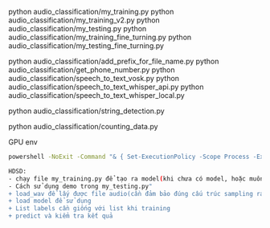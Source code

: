 python audio_classification/my_training.py
python audio_classification/my_training_v2.py
python audio_classification/my_testing.py
python audio_classification/my_training_fine_turning.py
python audio_classification/my_testing_fine_turning.py

python audio_classification/add_prefix_for_file_name.py
python audio_classification/get_phone_number.py
python audio_classification/speech_to_text_vosk.py
python audio_classification/speech_to_text_whisper_api.py
python audio_classification/speech_to_text_whisper_local.py

python audio_classification/string_detection.py


python audio_classification/counting_data.py



GPU env
```bash
powershell -NoExit -Command "& { Set-ExecutionPolicy -Scope Process -ExecutionPolicy Bypass; & 'C:\Users\ADMIN\anaconda3\Scripts\conda.exe' shell.powershell hook | Out-String | Invoke-Expression; conda activate myenv }"

HDSD:
- chạy file my_training.py để tạo ra model(khi chưa có model, hoặc muốn có  model mới với data mới)
- Cách sử dụng demo trong my_testing.py"
+ load_wav để lấy được file audio(cần đảm bảo đúng cấu trúc sampling rate, LR theo chuẩn 1/2)
+ load model để sử dụng
+ List labels cần giống với list khi training
+ predict và kiểm tra kết quả